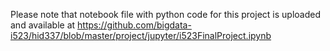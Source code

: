 Please note that notebook file with python code for this project is uploaded and available at https://github.com/bigdata-i523/hid337/blob/master/project/jupyter/i523FinalProject.ipynb
